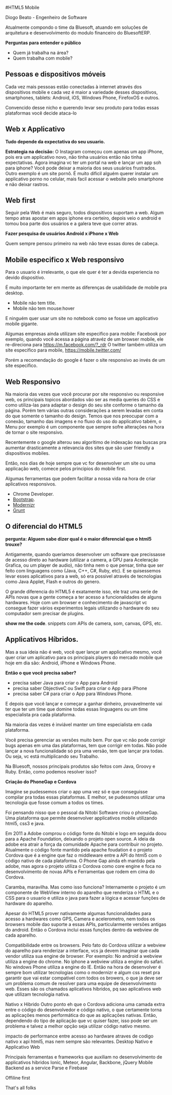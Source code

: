 
#HTML5 Mobile

Diogo Beato - Engenheiro de Software

Atualmente compondo o time da Bluesoft, atuando em soluções de arquitetura e desenvolvimento do modulo financeiro do BluesoftERP.

**Perguntas para entender o público**
* Quem já trabalha na área?
* Quem trabalha com mobile?

## Pessoas e dispositivos móveis
Cada vez mais pessoas estão conectadas à internet através dos dispositivos mobile e cada vez é maior a variedade desses dispositivos, smartphones, tablets: Android, iOS, Windows Phone, FirefoxOS e outros.

Convencido desse nicho e querendo levar seu produto para todas essas plataformas você decide ataca-lo

## Web x Applicativo
**Tudo depende da expectativa do seu usuario.**

**Estrategia na decisão:** 
O Instagram começou com apenas um app iPhone, pois era um applicativo novo, não tinha usuários então não tinha expectativas. Agora imagina vc ter um portal na web e lançar um app soh para iphone? Você pode deixar a maioria dos seus usuários frustrados.
Outro exemplo é um site pornô. É muito dificil alguém querer instalar um applicativo porno no celular, mais facil acessar o website pelo smartphone e não deixar rastros.

## Web first
Seguir pela Web é mais seguro, todos dispositivos suportam a web.
Algum tempo atras apostar em apps iphone era certeiro, depois veio o android e tomou boa parte dos usuários
e a galera teve que correr atras. 

**Fazer pesquisa de usuários Android x iPhone x Web**

Quem sempre pensou primeiro na web não teve essas dores de cabeça.

## Mobile especifico x Web responsivo
Para o usuario é irrelevante, o que ele quer é ter a devida experiencia no devido dispositivo.

É muito importante ter em mente as diferenças de usabilidade de mobile pra desktop.
* Mobile não tem title. 
* Mobile não tem mouse:hover

E ninguém quer usar um site no notebook como se fosse um applicativo mobile gigante.

Algumas empresas ainda utilizam site especifico para mobile:
Facebook por exemplo, quando você acessa a página atravéz de um browser mobile, ele re-direciona para https://m.facebook.com/?_rdr
O twitter também utiliza um site especifico para mobile, https://mobile.twitter.com/

Porém a recomendação do google é fazer o site responsivo ao invés de um site especifico. 

## Web Responsivo
Na maioria das vezes que você procurar por site responsivo ou responsive web, os principais topicos abordados vão ser as media queries do CSS e como utiliza-las para adaptar o design do seu site conforme o tamanho da página.
Porém tem várias outras considerações a serem levadas em conta do que somente o tamanho do design. Temos que nos preocupar com a conexão, tamanho das imagens e no fluxo do uso do applicativo tabém, o Menu por exemplo é um componente que sempre sofre alterações na hora de tornar o site responsivo.

Recentemente o google alterou seu algorítimo de indexação nas buscas pra aumentar drasticamente a relevancia dos sites que são user friendly a dispositivos mobiles.

Então, nos dias de hoje sempre que vc for desenvolver um site ou uma applicação web, comece pelos principios do mobile first.

Algumas ferramentas que podem facilitar a nossa vida na hora de criar aplicativos responsivos.
* Chrome Developer.
* [Bootstrap](http://getbootstrap.com/).
* [Modernizr](https://modernizr.com/)
* [Grunt](http://gruntjs.com/)

## O diferencial do HTML5
**pergunta: Alguem sabe dizer qual é o maior diferencial que o html5 trouxe?**

Antigamente, quando queriamos desenvolver um software que precissasse de acesso direto ao hardware (utilizar a camera, a GPU para Aceleração Grafica, ou um player de audio), não tinha nem o que pensar, tinha que ser feito com linguagens como (Java, C++, C#, Ruby, etc). E se quisessemos levar esses aplicativos para a web, só era possivel através de tecnologias como Java Applet, Flash e outros do genero.

O grande diferencia do HTML5 é exatamente isso, ele traz uma serie de APIs novas que a gente começa a ter acesso a funcionalidades de alguns hardwares.
Hoje com um browser e conhecimento de javascript vc consegue fazer vários experimentos legais utilizando o hardware do seu computador sem precisar de plugins.

**show me the code**.
snippets com APIs de camera, som, canvas, GPS, etc.

## Applicativos Híbridos.
Mas a sua ideia não é web, você quer lançar um applicativo mesmo, você quer criar um aplicativo para os principais players do mercado mobile que hoje em dia são: Android, iPhone e Windows Phone.

**Então o que você precisa saber?**
* precisa saber Java para criar o App para Android
* precisa saber ObjectiveC ou Swift para criar o App para iPhone
* precisa saber C# para criar o App para Windows Phone.

E depois que você lançar e começar a ganhar dinheiro, provavelmente vai ter que ter um time que domine todas essas linguagens ou um time especialista pra cada plataforma. 

Na maioria das vezes é inviável manter um time especialista em cada plataforma. 

Você precisa gerenciar as versões muito bem.
Por que vc não pode corrigir bugs apenas em uma das plataformas, tem que corrigir em todas. Não pode lançar a nova funcionalidade só pra uma versão, tem que lançar pra todas. Ou seja, vc está multiplicando seu Trabalho.

Na Bluesoft, nossos principais produtos são feitos com Java, Groovy e Ruby. Então, como podemos resolver isso?

**Criação do PhoneGap e Cordova**

Imagine se pudessemos criar o app uma vez só e que conseguisse compilar pra todas essas plataformas. E melhor, se pudessmos utilizar uma tecnologia que fosse comum a todos os times.

Foi pensando nisso que o pessoal da Nitobi Software criou o phoneGap. 
Uma plataforma que permite desenvolver applicativos mobile utilizando html5, css3 e java.

Em 2011 a Adobe comprou o código fonte do Nitobi e logo em seguida doou para a Apache Foundation, deixando o projeto open source. A ideia da adobe era atrair a força da comunidade Apache para contribuir no projeto.
Atualmente o código fonte mantido pela apache foudation é o projeto Cordova que é a engine que faz o middleware entre a API do html5 com o código nativo de cada plataforma. 
O Phone Gap ainda eh mantido pela adobe, mas agora o projeto utiliza o Cordova como core engine e foca no desenvolvimento de novas APIs e Ferramentas que rodem em cima do Cordova.

Caramba, maravilha. Mas como isso funciona?
Internamente o projeto é um componente de WebView interno do aparelho que renderiza o HTML e o CSS para o usuario e utiliza o java para fazer a lógica e acessar funções de hardware do aparelho.

Apesar do HTML5 prover nativamente algumas funcionalidades para acesso a hardwares como GPS, Camera e acelerometro, nem todos os browsers mobile dao suporte a essas APIs, particularmente versões antigas do android. Então o Cordova inclui essas funções  dentro da webview de cada aparelho.

Compatibilidade entre os browsers.
Pelo fato do Cordova utilizar a webview do aparelho para renderizar a interface, vcs ja devem imaginar que cada vendor utiliza sua engine de browser. 
Por exemplo: 
No android a webview utiliza a engine do chrome.
No iphone a webview utiliza a engine do safari.
No windows Phone utiliza a engine do IE.
Então na hora de desenvolver é sempre bom utilizar tecnologias como o modernizr e algum css reset pra garantir que vai estar compativel com todos os browers, o que ja deve ser um problema comum de resolver para uma equipe de desenvolvimento web. 
Esses são os chamados aplicativos hibridos, pq sao aplicativos web que utilizam tecnologia nativa.

Nativo x Hibrido
Outro ponto eh que o Cordova adiciona uma camada extra entre o código do desenvolvedor e código nativo, o que certamente torna as aplicações menos performática do que as aplicações nativas. Então, dependendo do tipo de aplicação que vc quiser fazer, isso pode ser um problema e talvez a melhor opção seja utilizar código nativo mesmo.

impacto de performance entre acesso ao hardware atraves de codigo nativo x api html5, 
mas nem sempre são relevantes.
Desktop Nativo e Applicativo Web

Principais ferramentas e frameworks que auxiliam no desenvolvimento de applicativos hibridos
Ionic, Meteor, Angular, Backbone, jQuery Mobile
Backend as a service Parse e Firebase

Offiline first

That's all folks
